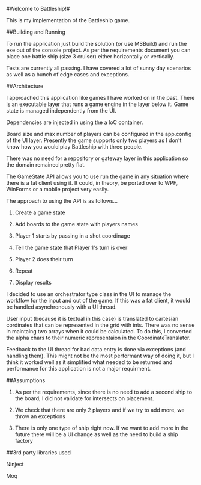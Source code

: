 #Welcome to Battleship!#

This is my implementation of the Battleship game.

##Building and Running

To run the application just build the solution (or use MSBuild) and run the exe out of the console project.  As per the requirements document you can place one battle ship (size 3 cruiser) either horizontally or vertically.

Tests are currently all passing. I have covered a lot of sunny day scenarios as well as a bunch of edge cases and exceptions.

##Architecture

I approached this application like games I have worked on in the past. There is an executable layer that runs a game engine in the layer below it. Game state is managed independently from the UI. 

Dependencies are injected in using the a IoC container.

Board size and max number of players can be configured in the app.config of the UI layer.  Presently the game supports only two players as I don't know how you would play Battleship with three people.

There was no need for a repository or gateway layer in this application so the domain remained pretty flat. 

The GameState API allows you to use run the game in any situation where there is a fat client using it. It could, in theory, be ported over to WPF, WinForms or a mobile project very easily.

The approach to using the API is as follows...

1) Create a game state

2) Add boards to the game state with players names

3) Player 1 starts by passing in a shot coordinage

4) Tell the game state that Player 1's turn is over

5) Player 2 does their turn

6) Repeat

7) Display results

I decided to use an orchestrator type class in the UI to manage the workflow for the input and out of the game. If this was a fat client, it would be handled asynchronously with a UI thread.

User input (because it is textual in this case) is translated to cartesian cordinates that can be represented in the grid with ints. There was no sense in maintaing two arrays when it could be calculated. To do this, I converted the alpha chars to their numeric representaion in the CoordinateTranslator.

Feedback to the UI thread for bad data entry is done via exceptions (and handling them). This might not be the most performant way of doing it, but I think it worked well as it simplified what needed to be returned and performance for this application is not a major requirment.

##Assumptions

1) As per the requirements, since there is no need to add a second ship to the board, I did not validate for intersects on placement.

2) We check that there are only 2 players and if we try to add more, we throw an exceptions

3) There is only one type of ship right now. If we want to add more in the future there will be a UI change as well as the need to build a ship factory

##3rd party libraries used

Ninject

Moq